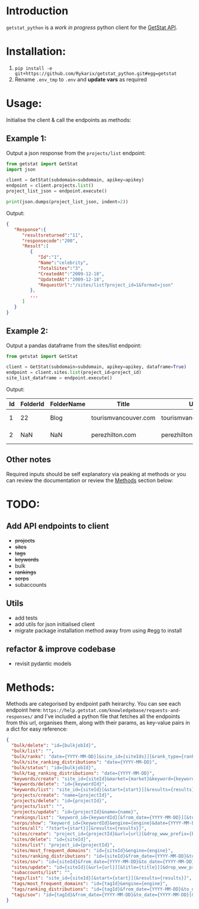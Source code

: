 # Introduction

`getstat_python` is a *work in progress* python client for the [GetStat API](https://help.getstat.com/knowledgebase/requests-and-responses/).


# Installation:

1. `pip install -e git+https://github.com/Rykarix/getstat_python.git#egg=getstat`
1. Rename `.env_tmp` to `.env` and **update vars** as required


# Usage:

Initialise the client & call the endpoints as methods:

## Example 1: 
Output a json response from the `projects/list` endpoint:
```py
from getstat import GetStat
import json

client = GetStat(subdomain=subdomain, apikey=apikey)
endpoint = client.projects.list()
project_list_json = endpoint.execute()

print(json.dumps(project_list_json, indent=2))
```

Output:
```json
{
   "Response":{
      "resultsreturned":"11",
      "responsecode":"200",
      "Result":[
         {
            "Id":"1",
            "Name":"celebrity",
            "TotalSites":"3",
            "CreatedAt":"2009-12-18",
            "UpdatedAt":"2009-12-18",
            "RequestUrl":"/sites/list?project_id=1&format=json"
         },
         ...
      ]
   }
}
```

## Example 2:
Output a pandas dataframe from the sites/list endpoint:
```py
from getstat import GetStat

client = GetStat(subdomain=subdomain, apikey=apikey, dataframe=True)
endpoint = client.sites.list(project_id=project_id)
site_list_dataframe = endpoint.execute()
```

Output:

| Id  | FolderId | FolderName | Title               | Url                  | Synced | TotalKeywords | CreatedAt  | UpdatedAt  | RequestUrl                                     |
| --- | -------- | ---------- | ------------------ | -------------------- | ------ | ------------- | ---------- | ---------- | ---------------------------------------------- |
| 1   | 22       | Blog       | tourismvancouver.com | tourismvancouver.com | NaN    | 63            | 2011-01-25 | 2011-01-25 | /keywords/list?site_id=1&format=json           |
| 2   | NaN      | NaN        | perezhilton.com    | perezhilton.com      | 1      | 63            | 2011-01-25 | 2011-01-25 | /keywords/list?site_id=2&format=json           |

## Other notes
Required inputs should be self explanatory via peaking at methods or you can review the documentation or review the [Methods](#methods) section below:


# TODO:
## Add API endpoints to client
- ~~projects~~
- ~~sites~~
- ~~tags~~
- ~~keywords~~
- bulk
- ~~rankings~~
- ~~serps~~
- subaccounts
## Utils
- add tests
- add utils for json initialised client
- migrate package installation method away from using #egg to install
## refactor & improve codebase
- revisit pydantic models

# Methods:

Methods are categorised by endpoint path heirarchy. You can see each endpoint here: `https://help.getstat.com/knowledgebase/requests-and-responses/` and I've included a python file that fetches all the endpoints from this url, organises them, along with their params, as key-value pairs in a dict for easy reference:

```json
{
  "bulk/delete": "id={bulkjobId}",
  "bulk/list": "",
  "bulk/ranks": "date={YYYY-MM-DD}[&site_id={siteIds}][&rank_type={ranktype}][&engines={engines}][&currently_tracked_only={boolean}][&crawled_keywords_only={boolean}]",
  "bulk/site_ranking_distributions": "date={YYYY-MM-DD}",
  "bulk/status": "id={bulkjobId}",
  "bulk/tag_ranking_distributions": "date={YYYY-MM-DD}",
  "keywords/create": "site_id={siteId}&market={market}&keyword={keywords}[&location={location}][&device={device}][&tag={tags}]",
  "keywords/delete": "id={keywordId}",
  "keywords/list": "site_id={siteId}[&start={start}][&results={results}]",
  "projects/create": "name={projectId}",
  "projects/delete": "id={projectId}",
  "projects/list": "",
  "projects/update": "id={projectId}&name={name}",
  "rankings/list": "keyword_id={keywordId}[&from_date={YYYY-MM-DD}][&to_date={YYYY-MM-DD}][&start={start}][&results={results}]",
  "serps/show": "keyword_id={keywordId}&engine={engine}&date={YYYY-MM-DD}",
  "sites/all": "?start={start}][&results={results}]",
  "sites/create": "project_id={projectId}&url={url}[&drop_www_prefix={boolean}][&drop_directories={boolean}]",
  "sites/delete": "id={siteId}",
  "sites/list": "project_id={projectId}",
  "sites/most_frequent_domains": "id={siteId}&engine={engine}",
  "sites/ranking_distributions": "id={siteId}&from_date={YYYY-MM-DD}&to_date={YYYY-MM-DD}",
  "sites/sov": "id={siteId}&from_date={YYYY-MM-DD}&to_date={YYYY-MM-DD}[&start={start}][&results={results}]",
  "sites/update": "id={siteId}[&url={url}][&title={title}][&drop_www_prefix={boolean}][&drop_directories={boolean}]",
  "subaccounts/list": "",
  "tags/list": "site_id={siteId}[&start={start}][&results={results}]",
  "tags/most_frequent_domains": "id={tagId}&engine={engine}",
  "tags/ranking_distributions": "id={tagId}&from_date={YYYY-MM-DD}&to_date={YYYY-MM-DD}",
  "tags/sov": "id={tagId}&from_date={YYYY-MM-DD}&to_date={YYYY-MM-DD}[&start={start}][&results={results}]"
}
```

